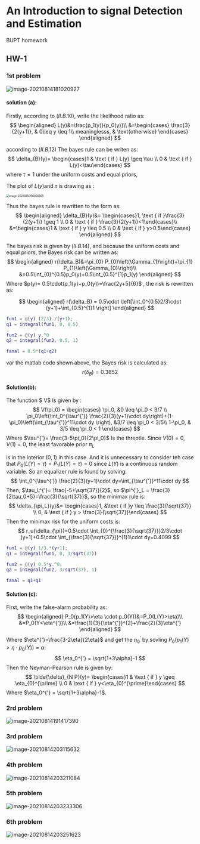 # An Introduction to signal Detection and Estimation
 BUPT homework

## HW-1

### 1st problem

![image-20210814181020927](README.assets/image-20210814181020927.png)

#### solution (a):

Firstly, according to $(II.B.10)$​, write the likelihood ratio as:
$$
\begin{aligned}
L(y)&=\frac{p_1(y)}{p_0(y)}\\
&=\begin{cases}
\frac{3}{2(y+1)}, & 0\leq y \leq 1\\
meaninglesss, & \text{otherwise}
\end{cases}
\end{aligned}
$$


according to $(II.B.12)$​ The bayes rule can be writen as:
$$
\delta_{B}(y)= \begin{cases}1 & \text { if } L(y) \geq \tau \\ 0 & \text { if } L(y)<\tau\end{cases}
$$
where $\tau = 1$​ under the uniform costs and equal priors,

The plot of $L(y)$​ and $\tau$ is drawing as :

<img src="README.assets/image-20210814190000805.png" alt="image-20210814190000805" style="zoom:50%;" />

 Thus the bayes rule is rewritten to the form as:
$$
\begin{aligned}
\delta_{B}(y)&= \begin{cases}1, \text { if }\frac{3}{2(y+1)} \geq 1 \\ 0 & \text { if } \frac{3}{2(y+1)}<1\end{cases}\\
&=\begin{cases}1 & \text { if } y \leq 0.5 \\ 0 & \text { if } y>0.5\end{cases}
\end{aligned}
$$

The bayes risk is given by $(II.B.14)$​, and  because the uniform costs and equal priors, the Bayes risk can be written as:
$$
\begin{aligned}
r(\delta_B)&=\pi_{0} P_{0}\left(\Gamma_{1}\right)+\pi_{1} P_{1}\left(\Gamma_{0}\right)\\
&=0.5\int_{0}^{0.5}p_0(y)+0.5\int_{0.5}^{1}p_1(y)
\end{aligned}
$$
Where $p(y)= 0.5\cdot(p_1(y)+p_0(y))=\frac{2y+5}{6}$​​ , the risk is rewritten as:

$$
\begin{aligned}
r(\delta_B)
= 0.5\cdot \left[\int_0^{0.5}2/3\cdot (y+1)+\int_{0.5}^{1}1 \right]
\end{aligned}
$$
```matlab
fun1 = @(y) (2/3)./(y+1);
q1 = integral(fun1, 0, 0.5)

fun2 = @(y) y.^0
q2 = integral(fun2, 0.5, 1)

fanal = 0.5*(q1+q2)
```
var the matlab code shown above, the Bayes risk is calculated as:
$$
r(\delta_B) = 0.3852
$$

#### Solution(b):

The function $ V$ Is given by :
$$
V(\pi_0) = 
\begin{cases}
\pi_0, &0 \leq \pi_0 < 3/7
\\
\pi_0\left(\int_0^{\tau^{'}} \frac{2}{3}(y+1)\cdot dy\right)+(1-\pi_0)\left(\int_{\tau^{'}}^11\cdot dy \right), &3/7 \leq \pi_0 < 3/5\\
1-\pi_0, & 3/5 \leq \pi_0 < 1
\end{cases}
$$
Where $\tau^{'}= \frac{3-5\pi_0}{2\pi_0}$ Is the threotle. Since $V(0) = 0, V(1) = 0$​, the least favorable prior $\pi_L$

 is in the interior $(0, 1)$ in this case. And it is unnecessary to consider teh case that $P_{0}(L(Y)=\tau)=P_{1}(L(Y)=\tau)=0$ since $L(Y)$​ is a continuous random variable. So an equalizer rule is found by solving:
$$
\int_0^{\tau^{'}} \frac{2}{3}(y+1)\cdot dy=\int_{\tau^{'}}^11\cdot dy 
$$
Then, $\tau_L^{'}= \frac{-5+\sqrt{37}}{2}$​​​​​, so $\pi^{'}_L = \frac{3}{2\tau_0+5}=\frac{3}{\sqrt{37}}$​​​​, so the minimax rule is:
$$
\delta_{\pi_L}(y)&= \begin{cases}1, &\text { if }y  \leq \frac{3}{\sqrt{37}} \\ 0, & \text { if } y > \frac{3}{\sqrt{37}}\end{cases}
$$
Then the minimax risk for the uniform costs is:
$$
r_u(\delta_{\pi})=0.5\cdot \int_{0}^{\frac{3}{\sqrt{37}}}2/3\cdot (y+1)+0.5\cdot \int_{\frac{3}{\sqrt{37}}}^{1}1\cdot dy=0.4099
$$

```matlab
fun1 = @(y) 1/3.*(y+1);
q1 = integral(fun1, 0, 3/sqrt(37))

fun2 = @(y) 0.5*y.^0;
q2 = integral(fun2, 3/sqrt(37), 1)

fanal = q1+q1
```



#### Solution (c):

First, write the false-alarm probability as:
$$
\begin{aligned}
P_0(p_1(Y)>\eta \cdot p_0(Y))&=P_0(L(Y)>\eta)\\
&=P_0(Y<\eta^{'})\\
&=\frac{1}{3}{\eta^{'}}^{2}+\frac{2}{3}\eta^{'}
\end{aligned}
$$
Where $\eta^{'}=\frac{3-2\eta}{2\eta}$ and get the $\eta_0^{'}$ by sovling $P_0(p_1(Y)>\eta \cdot p_0(Y))=\alpha$:
$$
\eta_0^{'} = \sqrt{1+3\alpha}-1
$$
Then the Neyman-Pearson rule is given by:
$$
\tilde{\delta}_{N P}(y)= \begin{cases}1 & \text { if } y \geq \eta_{0}^{\prime} \\ 0 & \text { if } y<\eta_{0}^{\prime}\end{cases}
$$
Where $\eta_0^{'} = \sqrt{1+3\alpha}-1$​.



### 2rd problem

![image-20210814191417390](README.assets/image-20210814191417390.png)



### 3rd problem



![image-20210814203115632](README.assets/image-20210814203115632.png)



### 4th problem

![image-20210814203211084](README.assets/image-20210814203211084.png)



### 5th problem

![image-20210814203233306](README.assets/image-20210814203233306.png)



### 6th problem

![image-20210814203251623](README.assets/image-20210814203251623.png)

